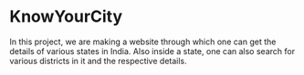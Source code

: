 # KnowYourCity
In this project, we are making a website through which one can get the details of various states in India. Also inside a state, one can also search for various districts in it and the respective details.
